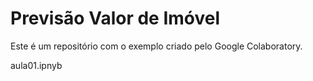 # Previsão Valor de Imóvel

Este é um repositório com o exemplo criado pelo Google Colaboratory.

aula01.ipnyb




